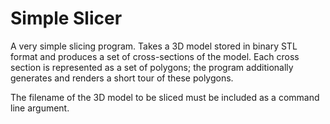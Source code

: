 Simple Slicer
===========

A very simple slicing program. Takes a 3D model stored in binary STL format and produces a set of cross-sections of the model. Each cross section is represented as a set of polygons; the program additionally generates and renders a short tour of these polygons.

The filename of the 3D model to be sliced must be included as a command line argument.
